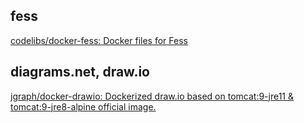 
## fess
[codelibs/docker-fess: Docker files for Fess](https://github.com/codelibs/docker-fess)

## diagrams.net, draw.io
[jgraph/docker-drawio: Dockerized draw.io based on tomcat:9-jre11 & tomcat:9-jre8-alpine official image.](https://github.com/jgraph/docker-drawio#quick-start)
